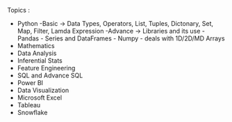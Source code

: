 Topics :
- Python
    -Basic -> Data Types, Operators, List, Tuples, Dictonary, Set, Map, Filter, Lamda Expression
    -Advance -> Libraries and its use
      - Pandas -  Series and DataFrames
      - Numpy - deals with 1D/2D/MD Arrays
- Mathematics
- Data Analysis
- Inferential Stats
- Feature Engineering
- SQL and Advance SQL
- Power BI
- Data Visualization
- Microsoft Excel
- Tableau
- Snowflake
